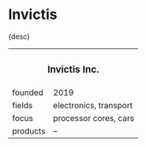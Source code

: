 # Invictis

{desc}


<table>
  <tr>
    <th colspan="2"> <h3> Invictis Inc. </h3> </th>
  </tr>
  <tr>
    <td> founded </td>
    <td> 2019 </td>
  </tr>
  <tr>
    <td> fields </td>
    <td> electronics, transport </td>
  </tr>
  <tr>
    <td> focus </td>
    <td> processor cores, cars </td>
  </tr>
  <tr>
    <td> products </td>
    <td> – </td>
  </tr>
</table>